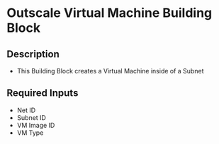 # Outscale Virtual Machine Building Block
## Description
- This Building Block creates a Virtual Machine inside of a Subnet

## Required Inputs
- Net ID
- Subnet ID
- VM Image ID
- VM Type